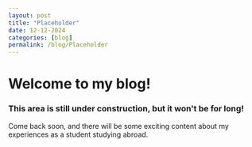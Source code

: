 ```yaml
---
layout: post
title: "Placeholder"
date: 12-12-2024
categories: [blog]
permalink: /blog/Placeholder
---
```


# Welcome to my blog!
### This area is still under construction, but it won't be for long!

Come back soon, and there will be some exciting content about my experiences as a student studying abroad. 
